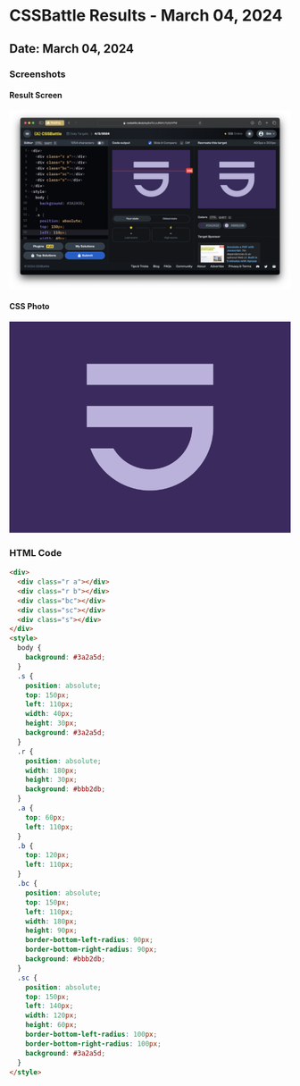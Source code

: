 # CSSBattle Results - March 04, 2024

## Date: March 04, 2024

### Screenshots

#### Result Screen

![Result Screen](screenshots/result-screen.png)

#### CSS Photo

![CSS Photo](screenshots/css-image.png)

### HTML Code

```html
<div>
  <div class="r a"></div>
  <div class="r b"></div>
  <div class="bc"></div>
  <div class="sc"></div>
  <div class="s"></div>
</div>
<style>
  body {
    background: #3a2a5d;
  }
  .s {
    position: absolute;
    top: 150px;
    left: 110px;
    width: 40px;
    height: 30px;
    background: #3a2a5d;
  }
  .r {
    position: absolute;
    width: 180px;
    height: 30px;
    background: #bbb2db;
  }
  .a {
    top: 60px;
    left: 110px;
  }
  .b {
    top: 120px;
    left: 110px;
  }
  .bc {
    position: absolute;
    top: 150px;
    left: 110px;
    width: 180px;
    height: 90px;
    border-bottom-left-radius: 90px;
    border-bottom-right-radius: 90px;
    background: #bbb2db;
  }
  .sc {
    position: absolute;
    top: 150px;
    left: 140px;
    width: 120px;
    height: 60px;
    border-bottom-left-radius: 100px;
    border-bottom-right-radius: 100px;
    background: #3a2a5d;
  }
</style>
```
